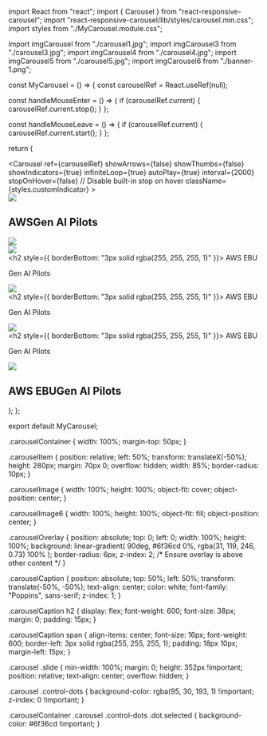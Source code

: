 import React from "react";
import { Carousel } from "react-responsive-carousel";
import "react-responsive-carousel/lib/styles/carousel.min.css";
import styles from "./MyCarousel.module.css";

import imgCarousel from "./carousel1.jpg";
import imgCarousel3 from "./carousel3.jpg";
import imgCarousel4 from "./carousel4.jpg";
import imgCarousel5 from "./carousel5.jpg";
import imgCarousel6 from "./banner-1.png";

const MyCarousel = () => {
  const carouselRef = React.useRef(null);

  const handleMouseEnter = () => {
    if (carouselRef.current) {
      carouselRef.current.stop();
    }
  };

  const handleMouseLeave = () => {
    if (carouselRef.current) {
      carouselRef.current.start();
    }
  };

  return (
    <div className={styles.carouselContainer}>
      <Carousel
        ref={carouselRef}
        showArrows={false}
        showThumbs={false}
        showIndicators={true}
        infiniteLoop={true}
        autoPlay={true}
        interval={2000}
        stopOnHover={false} // Disable built-in stop on hover
        className={styles.customIndicator}
      >
        <div className={styles.carouselItem}>
          <img src={imgCarousel} className={styles.carouselImage} />
          <div
            className={styles.carouselOverlay}
            onMouseEnter={handleMouseEnter}
            onMouseLeave={handleMouseLeave}
          ></div>
          <div className={styles.carouselCaption}>
            <h2>
              AWS<span>Gen AI Pilots</span>
            </h2>
          </div>
        </div>
        <div className={styles.carouselItem}>
          <img src={imgCarousel6} className={styles.carouselImage6} />
          <div
            className={styles.carouselOverlay6}
            onMouseEnter={handleMouseEnter}
            onMouseLeave={handleMouseLeave}
          ></div>
        </div>
        <div className={styles.carouselItem}>
          <img src={imgCarousel} className={styles.carouselImage} />
          <div
            className={styles.carouselOverlay}
            onMouseEnter={handleMouseEnter}
            onMouseLeave={handleMouseLeave}
          ></div>
          <div className={styles.carouselCaption}>
            <h2 style={{ borderBottom: "3px solid rgba(255, 255, 255, 1)" }}>
              AWS EBU
            </h2>
            <p>Gen AI Pilots</p>
          </div>
        </div>
        <div className={styles.carouselItem}>
          <img src={imgCarousel3} className={styles.carouselImage} />
          <div
            className={styles.carouselOverlay}
            onMouseEnter={handleMouseEnter}
            onMouseLeave={handleMouseLeave}
          ></div>
          <div className={styles.carouselCaption}>
            <h2 style={{ borderBottom: "3px solid rgba(255, 255, 255, 1)" }}>
              AWS EBU
            </h2>
            <p>Gen AI Pilots</p>
          </div>
        </div>
        <div className={styles.carouselItem}>
          <img src={imgCarousel4} className={styles.carouselImage} />
          <div
            className={styles.carouselOverlay}
            onMouseEnter={handleMouseEnter}
            onMouseLeave={handleMouseLeave}
          ></div>
          <div className={styles.carouselCaption}>
            <h2 style={{ borderBottom: "3px solid rgba(255, 255, 255, 1)" }}>
              AWS EBU
            </h2>
            <p>Gen AI Pilots</p>
          </div>
        </div>
        <div className={styles.carouselItem}>
          <img src={imgCarousel5} className={styles.carouselImage} />
          <div
            className={styles.carouselOverlay}
            onMouseEnter={handleMouseEnter}
            onMouseLeave={handleMouseLeave}
          ></div>
          <div className={styles.carouselCaption}>
            <h2>
              AWS EBU<span>Gen AI Pilots</span>
            </h2>
          </div>
        </div>
      </Carousel>
    </div>
  );
};

export default MyCarousel;



.carouselContainer {
  width: 100%;
  margin-top: 50px;
}

.carouselItem {
  position: relative;
  left: 50%;
  transform: translateX(-50%);
  height: 280px;
  margin: 70px 0;
  overflow: hidden;
  width: 85%;
  border-radius: 10px;
}

.carouselImage {
  width: 100%;
  height: 100%;
  object-fit: cover;
  object-position: center;
}

.carouselImage6 {
  width: 100%;
  height: 100%;
  object-fit: fill;
  object-position: center;
}

.carouselOverlay {
  position: absolute;
  top: 0;
  left: 0;
  width: 100%;
  height: 100%;
  background: linear-gradient(
    90deg,
    #6f36cd 0%,
    rgba(31, 119, 246, 0.73) 100%
  );
  border-radius: 6px;
  z-index: 2; /* Ensure overlay is above other content */
}

.carouselCaption {
  position: absolute;
  top: 50%;
  left: 50%;
  transform: translate(-50%, -50%);
  text-align: center;
  color: white;
  font-family: "Poppins", sans-serif;
  z-index: 1;
}

.carouselCaption h2 {
  display: flex;
  font-weight: 600;
  font-size: 38px;
  margin: 0;
  padding: 15px;
}

.carouselCaption span {
  align-items: center;
  font-size: 16px;
  font-weight: 600;
  border-left: 3px solid rgba(255, 255, 255, 1);
  padding: 18px 10px;
  margin-left: 15px;
}

.carousel .slide {
  min-width: 100%;
  margin: 0;
  height: 352px !important;
  position: relative;
  text-align: center;
  overflow: hidden;
}

.carousel .control-dots {
  background-color: rgba(95, 30, 193, 1) !important;
  z-index: 0 !important;
}

.carouselContainer .carousel .control-dots .dot.selected {
  background-color: #6f36cd !important;
}
